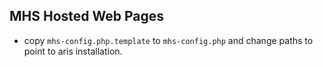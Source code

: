 MHS Hosted Web Pages
--------------------

* copy `mhs-config.php.template` to `mhs-config.php` and change paths to point to aris installation.
